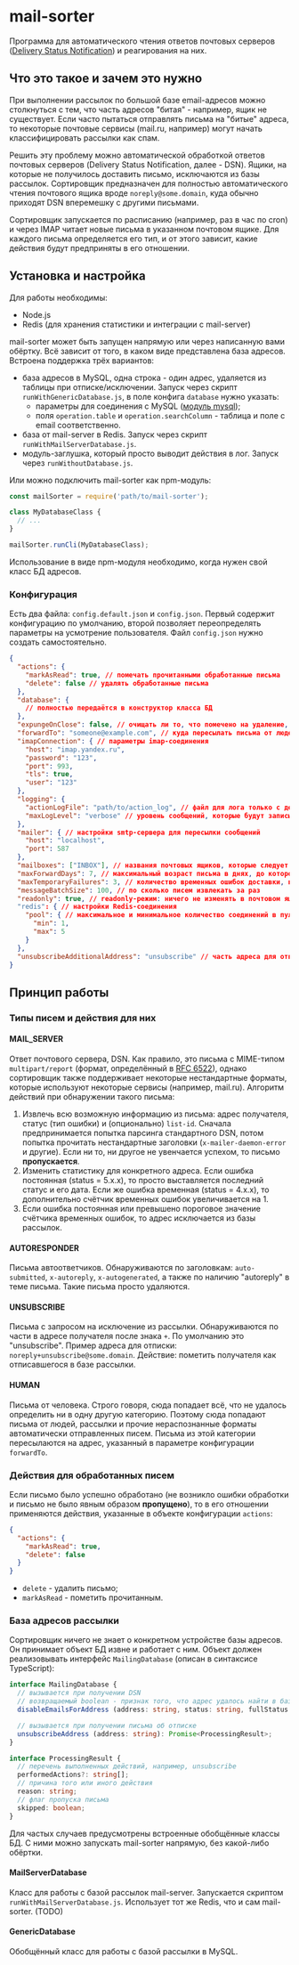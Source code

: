 # mail-sorter

Программа для автоматического чтения ответов почтовых серверов ([Delivery Status Notification](https://ru.wikipedia.org/wiki/%D0%92%D0%BE%D0%B7%D0%B2%D1%80%D0%B0%D1%89%D1%91%D0%BD%D0%BD%D0%BE%D0%B5_%D0%BF%D0%B8%D1%81%D1%8C%D0%BC%D0%BE))
и реагирования на них.

## Что это такое и зачем это нужно

При выполнении рассылок по большой базе email-адресов можно столкнуться с тем, что
часть адресов "битая" - например, ящик не существует.
Если часто пытаться отправлять письма на "битые" адреса, то некоторые почтовые
сервисы (mail.ru, например) могут начать классифицировать рассылки как спам.

Решить эту проблему можно автоматической обработкой ответов почтовых серверов
(Delivery Status Notification, далее - DSN). Ящики, на которые не получилось
доставить письмо, исключаются из базы рассылок. Сортировщик предназначен для полностью
автоматического чтения почтового ящика вроде `noreply@some.domain`, куда обычно приходят
DSN вперемешку с другими письмами.

Сортировщик запускается по расписанию (например, раз в час по cron) и через IMAP
читает новые письма в указанном почтовом ящике. Для каждого письма определяется его
тип, и от этого зависит, какие действия будут предприняты в его отношении.

## Установка и настройка

Для работы необходимы:
* Node.js
* Redis (для хранения статистики и интеграции с mail-server)

mail-sorter может быть запущен напрямую или через написанную вами обёртку. Всё зависит от того,
в каком виде представлена база адресов. Встроена поддержка трёх вариантов:
* база адресов в MySQL, одна строка - один адрес, удаляется из таблицы при отписке/исключении. Запуск
через скрипт `runWithGenericDatabase.js`, в поле конфига `database` нужно указать:
  * параметры для соединения с MySQL ([модуль mysql](https://www.npmjs.com/package/mysql));
  * поля `operation.table` и `operation.searchColumn` - таблица и поле с email соответственно.
* база от mail-server в Redis. Запуск через скрипт `runWithMailServerDatabase.js`.
* модуль-заглушка, который просто выводит действия в лог. Запуск через `runWithoutDatabase.js`.

Или можно подключить mail-sorter как npm-модуль:
```js
const mailSorter = require('path/to/mail-sorter');

class MyDatabaseClass {
  // ...
}

mailSorter.runCli(MyDatabaseClass);
```
Использование в виде npm-модуля необходимо, когда нужен свой класс БД адресов.

### Конфигурация

Есть два файла: `config.default.json` и `config.json`. Первый содержит конфигурацию по умолчанию,
второй позволяет переопределять параметры на усмотрение пользователя. Файл `config.json` нужно
создать самостоятельно.
```json
{
  "actions": {
    "markAsRead": true, // помечать прочитанными обработанные письма
    "delete": false // удалять обработанные письма
  },
  "database": {
    // полностью передаётся в конструктор класса БД
  },
  "expungeOnClose": false, // очищать ли то, что помечено на удаление, при закрытии IMAP-соединения
  "forwardTo": "someone@example.com", // куда пересылать письма от людей
  "imapConnection": { // параметры imap-соединения
    "host": "imap.yandex.ru",
    "password": "123",
    "port": 993,
    "tls": true,
    "user": "123"
  },
  "logging": {
    "actionLogFile": "path/to/action_log", // файл для лога только с действиями. Опционально.
    "maxLogLevel": "verbose" // уровень сообщений, которые будут записываться в лог
  },
  "mailer": { // настройки smtp-сервера для пересылки сообщений
    "host": "localhost",
    "port": 587
  },
  "mailboxes": ["INBOX"], // названия почтовых ящиков, которые следует читать
  "maxForwardDays": 7, // максимальный возраст письма в днях, до которого его допустимо пересылать
  "maxTemporaryFailures": 3, // количество временных ошибок доставки, которое приведёт к исключению адреса из базы рассылок
  "messageBatchSize": 100, // по сколько писем извлекать за раз
  "readonly": true, // readonly-режим: ничего не изменять в почтовом ящике
  "redis": { // настройки Redis-соединения
    "pool": { // максимальное и минимальное количество соединений в пуле
      "min": 1,
      "max": 5
    }
  },
  "unsubscribeAdditionalAddress": "unsubscribe" // часть адреса для отписки после знака +
}
```

## Принцип работы

### Типы писем и действия для них

#### MAIL_SERVER
Ответ почтового сервера, DSN. Как правило, это письма с MIME-типом `multipart/report`
(формат, определённый в [RFC 6522](https://tools.ietf.org/html/rfc6522)),
однако сортировщик также поддерживает некоторые нестандартные форматы, которые используют
некоторые сервисы (например, mail.ru). Алгоритм действий при обнаружении такого письма:
1. Извлечь всю возможную информацию из письма: адрес получателя, статус (тип ошибки)
и (опционально) `list-id`. Сначала предпринимается попытка парсинга стандартного DSN, потом
попытка прочитать нестандартные заголовки (`x-mailer-daemon-error` и другие).
Если ни то, ни другое не увенчается успехом, то письмо **пропускается**.
2. Изменить статистику для конкретного адреса. Если ошибка постоянная (status = 5.x.x),
то просто выставляется последний статус и его дата. Если же ошибка временная (status = 4.x.x),
то дополнительно счётчик временных ошибок увеличивается на 1.
3. Если ошибка постоянная или превышено пороговое значение счётчика временных ошибок,
то адрес исключается из базы рассылок.

#### AUTORESPONDER
Письма автоответчиков. Обнаруживаются по заголовкам: `auto-submitted`, `x-autoreply`, `x-autogenerated`,
а также по наличию "autoreply" в теме письма. Такие письма просто удаляются.

#### UNSUBSCRIBE
Письма с запросом на исключение из рассылки. Обнаруживаются по части в адресе получателя после знака `+`.
По умолчанию это "unsubscribe". Пример адреса для отписки: `noreply+unsubscribe@some.domain`.
Действие: пометить получателя как отписавшегося в базе рассылки.

#### HUMAN
Письма от человека. Строго говоря, сюда попадает всё, что не удалось определить ни в одну другую категорию.
Поэтому сюда попадают письма от людей, рассылки и прочие нераспознанные форматы автоматически отправленных
писем. Письма из этой категории пересылаются на адрес, указанный в параметре конфигурации `forwardTo`.

### Действия для обработанных писем
Если письмо было успешно обработано (не возникло ошибки обработки и письмо не было явным образом **пропущено**),
то в его отношении применяются действия, указанные в объекте конфигурации `actions`:
```json
{
  "actions": {
    "markAsRead": true,
    "delete": false
  }
}
```
* `delete` - удалить письмо;
* `markAsRead` - пометить прочитанным.

### База адресов рассылки

Сортировщик ничего не знает о конкретном устройстве базы адресов. Он принимает объект БД извне
и работает с ним. Объект должен реализовывать интерфейс `MailingDatabase` (описан в синтаксисе TypeScript):
```ts
interface MailingDatabase {
  // вызывается при получении DSN
  // возвращаемый boolean - признак того, что адрес удалось найти в базе
  disableEmailsForAddress (address: string, status: string, fullStatus: string): Promise<boolean>;

  // вызывается при получении письма об отписке
  unsubscribeAddress (address: string): Promise<ProcessingResult>;
}

interface ProcessingResult {
  // перечень выполненных действий, например, unsubscribe
  performedActions?: string[];
  // причина того или иного действия
  reason: string;
  // флаг пропуска письма
  skipped: boolean;
}
```

Для частых случаев предусмотрены встроенные обобщённые классы БД. С ними можно запускать
mail-sorter напрямую, без какой-либо обёртки.

#### MailServerDatabase
Класс для работы с базой рассылок mail-server. Запускается скриптом `runWithMailServerDatabase.js`.
Использует тот же Redis, что и сам mail-sorter.
(TODO)

#### GenericDatabase
Обобщённый класс для работы с базой рассылки в MySQL.